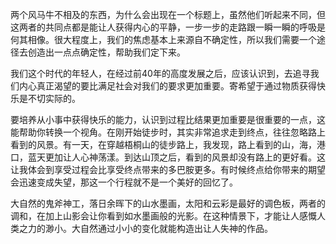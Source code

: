 两个风马牛不相及的东西，为什么会出现在一个标题上，虽然他们听起来不同，但这两者的共同点都是能让人获得内心的平静，一步一步的走路跟一瞬一瞬的呼吸是何其相像。很大程度上，我们的焦虑基本上来源自不确定性，所以我们需要一个途径去创造出一点点确定性，帮助我们定下来。


我们这个时代的年轻人，在经过前40年的高度发展之后，应该认识到，去追寻我们内心真正渴望的要比满足社会对我们的要求更加重要。寄希望于通过物质获得快乐是不切实际的。

要培养从小事中获得快乐的能力，认识到过程比结果更加重要是很重要的一点，这能帮助你转换一个视角。在刚开始徒步时，其实非常追求走到终点，往往忽略路上看到的风景。有一天，在穿越梧桐山的徒步路上，我发现，路上看到的山，海，港口，蓝天更加让人心神荡漾。到达山顶之后，看到的风景却没有路上的更好看。这让我体会到享受过程会比享受终点带来的多巴胺更多。有时候终点给你带来的期望会迅速变成失望，那这一个行程就不是一个美好的回忆了。

大自然的鬼斧神工，落日余晖下的山水墨画，太阳和云彩是最好的调色板，两者的调和，在加上山影会让你看到如水墨画般的光影。在这种情景下，才能让人感慨人类之力的渺小。大自然通过小小的变化就能构造出让人失神的作品。
